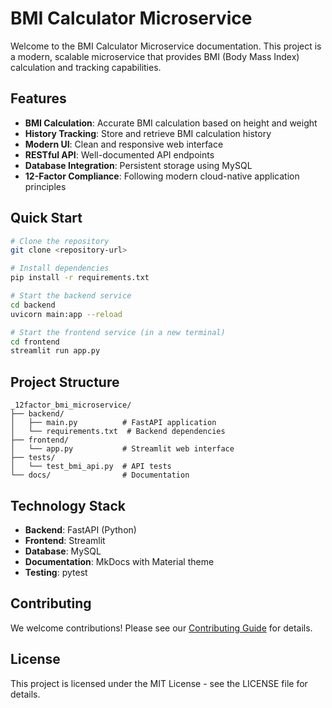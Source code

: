 # BMI Calculator Microservice

Welcome to the BMI Calculator Microservice documentation. This project is a modern, scalable microservice that provides BMI (Body Mass Index) calculation and tracking capabilities.

## Features

- **BMI Calculation**: Accurate BMI calculation based on height and weight
- **History Tracking**: Store and retrieve BMI calculation history
- **Modern UI**: Clean and responsive web interface
- **RESTful API**: Well-documented API endpoints
- **Database Integration**: Persistent storage using MySQL
- **12-Factor Compliance**: Following modern cloud-native application principles

## Quick Start

```bash
# Clone the repository
git clone <repository-url>

# Install dependencies
pip install -r requirements.txt

# Start the backend service
cd backend
uvicorn main:app --reload

# Start the frontend service (in a new terminal)
cd frontend
streamlit run app.py
```

## Project Structure

```
_12factor_bmi_microservice/
├── backend/
│   ├── main.py          # FastAPI application
│   └── requirements.txt  # Backend dependencies
├── frontend/
│   └── app.py           # Streamlit web interface
├── tests/
│   └── test_bmi_api.py  # API tests
└── docs/                # Documentation
```

## Technology Stack

- **Backend**: FastAPI (Python)
- **Frontend**: Streamlit
- **Database**: MySQL
- **Documentation**: MkDocs with Material theme
- **Testing**: pytest

## Contributing

We welcome contributions! Please see our [Contributing Guide](development/contributing.md) for details.

## License

This project is licensed under the MIT License - see the LICENSE file for details.

